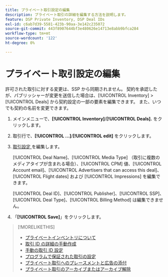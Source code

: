 ```yaml
---
title: プライベート取引設定の編集
description: プライベート取引の詳細を編集する方法を説明します。
feature: DSP Private Inventory, DSP Deal IDs
exl-id: c6ab7d39-5581-423b-90aa-3e142c235072
source-git-commit: 443f8907644bf3e480626e14713e8abb9bfca284
workflow-type: tm+mt
source-wordcount: '122'
ht-degree: 0%

---
```


# プライベート取引設定の編集

許可された取引に対する変更は、SSP から同期されません。 契約を承認したが、パブリッシャーが変更を送信した場合は、[!UICONTROL Inventory] > [!UICONTROL Deals] から契約設定の一部の要素を編集できます。 また、いつでも契約の名前を変更できます。

1. メインメニューで、**[!UICONTROL Inventory]**/**[!UICONTROL Deals].** をクリックします。

1. 取引行で、**[!UICONTROL ...]**/**[!UICONTROL edit]** をクリックします。

1. [ 取引設定 ](deal-id-settings.md) を編集します。

   [!UICONTROL Deal Name]、[!UICONTROL Media Type] （取引に複数のメディアタイプが含まれる場合）、[!UICONTROL CPM] 値、[!UICONTROL Account email]、[!UICONTROL Advertisers that can access this deal]、[!UICONTROL Flight dates] および [!UICONTROL Impressions] を編集できます。

   [!UICONTROL Deal ID]、[!UICONTROL Publisher]、[!UICONTROL SSP]、[!UICONTROL Deal Type]、[!UICONTROL Billing Method] は編集できません。

1. 「**[!UICONTROL Save]**」をクリックします。

>[!MORELIKETHIS]
>
>* [ プライベートインベントリについて ](private-inventory-about.md)
>* [ 取引 ID の詳細の手動作成 ](deal-id-create.md)
>* [ 手動の取引 ID 設定 ](deal-id-settings.md)
>* [ プログラムで保証された取引の設定 ](programmatic-guaranteed-set-up.md)
>* [ プライベート取引へのプレースメントと広告の添付 ](/help/dsp/inventory/deal-id-attach-placements.md)
>* [ プライベート取引のアーカイブまたはアーカイブ解除 ](/help/dsp/inventory/private-deal-archive-unarchive.md)
